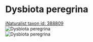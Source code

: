
Dysbiota peregrina
==================
  
[iNaturalist taxon id: 388809](https://www.inaturalist.org/taxa/388809)  
![Dysbiota peregrina](https://inaturalist-open-data.s3.amazonaws.com/photos/56930897/medium.jpeg)  
![Dysbiota peregrina](https://inaturalist-open-data.s3.amazonaws.com/photos/56931389/medium.jpeg)